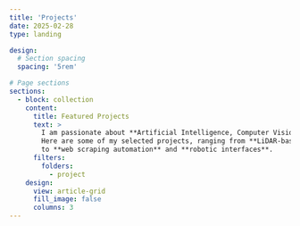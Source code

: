 ```yaml
---
title: 'Projects'
date: 2025-02-28
type: landing

design:
  # Section spacing
  spacing: '5rem'

# Page sections
sections:
  - block: collection
    content:
      title: Featured Projects
      text: >
        I am passionate about **Artificial Intelligence, Computer Vision, Robotics, and Embedded Systems**. 
        Here are some of my selected projects, ranging from **LiDAR-based localization** and **machine learning** 
        to **web scraping automation** and **robotic interfaces**.
      filters:
        folders:
          - project
    design:
      view: article-grid
      fill_image: false
      columns: 3
---
```

